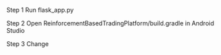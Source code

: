 Step 1
Run flask_app.py

Step 2
Open ReinforcementBasedTradingPlatform/build.gradle in Android Studio

Step 3
Change 